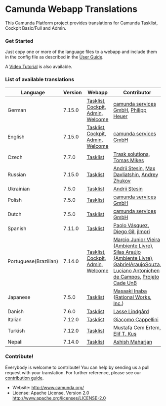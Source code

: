 ﻿# Camunda Webapp Translations


This Camunda Platform project provides translations for Camunda Tasklist, Cockpit Basic/Full and Admin.

### Get Started

Just copy one or more of the language files to a webapp and include them in the config file as described in the [User Guide](https://docs.camunda.org/manual/latest/webapps/tasklist/configuration/#localization).

A [Video Tutorial](https://blog.camunda.org/post/2014/12/internationalization-in-camunda-bpm/
) is also available.

### List of available translations

| Language             | Version | Webapp                                                                                                            | Contributor                                                                                                                          |
|----------------------|---------|-------------------------------------------------------------------------------------------------------------------|--------------------------------------------------------------------------------------------------------------------------------------|
| German               | 7.15.0  | [Tasklist](/tasklist/de.json), [Cockpit](/cockpit/de.json), [Admin](/admin/de.json), [Welcome](/welcome/de.json)  | [camunda services GmbH](https://github.com/camunda), [Philipp Heuer](https://github.com/PhilippHeuer)                                |
| English              | 7.15.0  | [Tasklist](/tasklist/en.json), [Cockpit](/cockpit/en.json), [Admin](/admin/en.json), [Welcome](/welcome/en.json)  | [camunda services GmbH](https://github.com/camunda)                                                                                  |
| Czech                | 7.7.0   | [Tasklist](/tasklist/cs.json)                                                                                     | [Trask solutions, Tomas Mikes](https://github.com/mikibo)                                                                            |
| Russian              | 7.15.0  | [Tasklist](/tasklist/ru.json)                                                                                     | [Andrii Stesin](https://github.com/astesin), [Max Davliatshin](https://github.com/TitanUser), [Andrey Zhukov](https://github.com/zhukov-andrey)|
| Ukrainian            | 7.5.0   | [Tasklist](/tasklist/uk.json)                                                                                     | [Andrii Stesin](https://github.com/astesin)                                                                                          |
| Polish               | 7.5.0   | [Tasklist](/tasklist/pl.json)                                                                                     | [camunda services GmbH](https://github.com/camunda)                                                                                  |
| Dutch                | 7.5.0   | [Tasklist](/tasklist/nl.json)                                                                                     | [camunda services GmbH](https://github.com/camunda)                                                                                  |
| Spanish              | 7.11.0  | [Tasklist](/tasklist/es.json)                                                                                     | [Paolo Vásquez](https://github.com/paolovas), [Diego Gil](https://github.com/dags), [jlmori](https://github.com/jlmori)              |
| Portuguese(Brazilian)| 7.14.0  | [Tasklist](/tasklist/pt_BR.json), [Cockpit](/cockpit/pt-BR.json), [Admin](/admin/pt_BR.json), [Welcome](/welcome/pt_BR.json) | [Marcio Junior Vieira (Ambiente Livre)](https://www.ambientelivre.com.br), [Silas Araújo (Ambiente Livre)](https://www.ambientelivre.com.br), [GabrielAraujoSouza](https://github.com/GabrielAraujoSouza), [Luciano Antonichen de Campos](https://github.com/lucianoac), [Projeto Cade UnB](https://github.com/projeto-cade-unb) |
| Japanese             | 7.5.0   | [Tasklist](/tasklist/ja.json)                                                                                     | [Masaaki Inaba](https://github.com/mas178) ([Rational Works, Inc.](http://rational.works))                                           |
| Danish               | 7.6.0   | [Tasklist](/tasklist/da.json)                                                                                     | [Lasse Lindgård](https://github.com/lldata)                                                                                          |
| Italian              | 7.12.0  | [Tasklist](/tasklist/it.json)                                                                                     | [Giacomo Cappellini](https://github.com/arkanoid87)                                                                                  |
| Turkish              | 7.12.0  | [Tasklist](/tasklist/tr.json)                                                                                     | Mustafa Cem Ertem, [Elif T. Kuş](https://github.com/elifkus)                                        |
| Nepali              | 7.14.0  | [Tasklist](/tasklist/np.json)                                                                                     | [Ashish Maharjan](https://github.com/AshishMhrzn10)                                        |

### Contribute!

Everybody is welcome to contribute! You can help by sending us a pull request with your translation. For further reference, please see our [contribution guide](https://github.com/camunda/camunda-bpm-platform/blob/master/CONTRIBUTING.md).

  * Website: http://www.camunda.org/
  * License: Apache License, Version 2.0  http://www.apache.org/licenses/LICENSE-2.0

